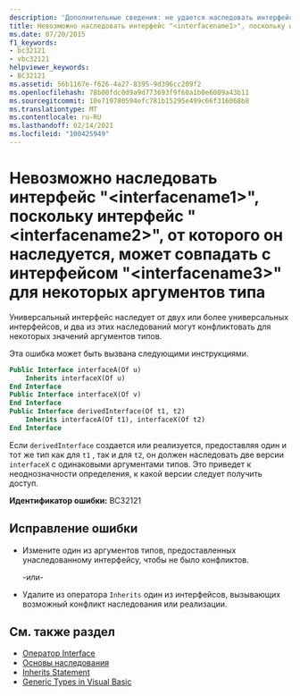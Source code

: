 ```yaml
---
description: 'Дополнительные сведения: не удается наследовать интерфейс " <interfacename1> ", так как интерфейс " <interfacename2> ", от которого он наследуется, может совпадать с интерфейсом " <interfacename3> " для некоторых аргументов типа'
title: Невозможно наследовать интерфейс "<interfacename1>", поскольку интерфейс "<interfacename2>", от которого он наследуется, может совпадать с интерфейсом "<interfacename3>" для некоторых аргументов типа
ms.date: 07/20/2015
f1_keywords:
- bc32121
- vbc32121
helpviewer_keywords:
- BC32121
ms.assetid: 56b1167e-f626-4a27-8395-9d396cc209f2
ms.openlocfilehash: 78b00fdc0d9a9d773693f9f60a1b0e6009a43b11
ms.sourcegitcommit: 10e719780594efc781b15295e499c66f316068b8
ms.translationtype: MT
ms.contentlocale: ru-RU
ms.lasthandoff: 02/14/2021
ms.locfileid: "100425949"
---
```

# <a name="cannot-inherit-interface-interfacename1-because-the-interface-interfacename2-from-which-it-inherits-could-be-identical-to-interface-interfacename3-for-some-type-arguments"></a>Невозможно наследовать интерфейс "\<interfacename1>", поскольку интерфейс "\<interfacename2>", от которого он наследуется, может совпадать с интерфейсом "\<interfacename3>" для некоторых аргументов типа

Универсальный интерфейс наследует от двух или более универсальных интерфейсов, и два из этих наследований могут конфликтовать для некоторых значений аргументов типов.  
  
 Эта ошибка может быть вызвана следующими инструкциями.  
  
```vb  
Public Interface interfaceA(Of u)  
    Inherits interfaceX(Of u)  
End Interface  
Public Interface interfaceX(Of v)  
End Interface  
Public Interface derivedInterface(Of t1, t2)  
    Inherits interfaceA(Of t1), interfaceX(Of t2)  
End Interface  
```  
  
 Если `derivedInterface` создается или реализуется, предоставляя один и тот же тип как для `t1` , так и для `t2`, он должен наследовать две версии `interfaceX` с одинаковыми аргументами типов. Это приведет к неоднозначности определения, к какой версии следует получить доступ.  
  
 **Идентификатор ошибки:** BC32121  
  
## <a name="to-correct-this-error"></a>Исправление ошибки  
  
- Измените один из аргументов типов, предоставленных унаследованному интерфейсу, чтобы не было конфликтов.  
  
     -или-  
  
- Удалите из оператора `Inherits` один из интерфейсов, вызывающих возможный конфликт наследования или реализации.  
  
## <a name="see-also"></a>См. также раздел

- [Оператор Interface](../language-reference/statements/interface-statement.md)
- [Основы наследования](../programming-guide/language-features/objects-and-classes/inheritance-basics.md)
- [Inherits Statement](../language-reference/statements/inherits-statement.md)
- [Generic Types in Visual Basic](../programming-guide/language-features/data-types/generic-types.md)
